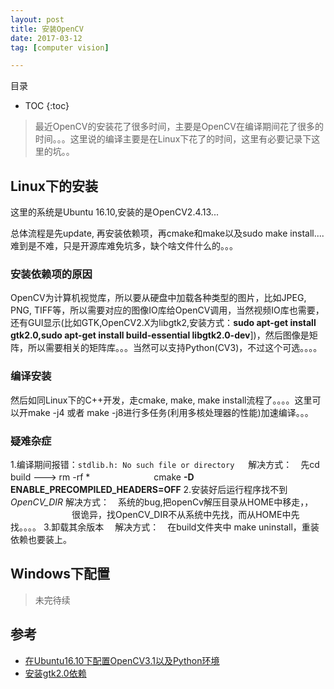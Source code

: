 ```yaml
---
layout: post
title: 安装OpenCV
date: 2017-03-12
tag: [computer vision]

---
```


目录

* TOC 
{:toc}


>最近OpenCV的安装花了很多时间，主要是OpenCV在编译期间花了很多的时间。。。这里说的编译主要是在Linux下花了的时间，这里有必要记录下这里的坑。。

## Linux下的安装

这里的系统是Ubuntu 16.10,安装的是OpenCV2.4.13...

总体流程是先update, 再安装依赖项，再cmake和make以及sudo make install....难到是不难，只是开源库难免坑多，缺个啥文件什么的。。。

### 安装依赖项的原因

OpenCV为计算机视觉库，所以要从硬盘中加载各种类型的图片，比如JPEG, PNG, TIFF等，所以需要对应的图像IO库给OpenCV调用，当然视频IO库也需要，还有GUI显示(比如GTK,OpenCV2.X为libgtk2,安装方式：**sudo apt-get install gtk2.0,sudo apt-get install build-essential libgtk2.0-dev**])，然后图像是矩阵，所以需要相关的矩阵库。。。当然可以支持Python(CV3)，不过这个可选。。。。

### 编译安装

然后如同Linux下的C++开发，走cmake, make, make install流程了。。。。这里可以开make -j4 或者 make -j8进行多任务(利用多核处理器的性能)加速编译。。。

### 疑难杂症

1.编译期间报错：`stdlib.h: No such file or directory`
　
  解决方式：　先cd build ---> rm -rf *
　　　　　　　cmake **-D ENABLE_PRECOMPILED_HEADERS=OFF**
2.安装好后运行程序找不到*OpenCV_DIR*
  解决方式：　系统的bug,把openCv解压目录从HOME中移走，，
　　　　　　　很诡异，找OpenCV_DIR不从系统中先找，而从HOME中先找。。。。
3.卸载其余版本
　解决方式：　在build文件夹中 make uninstall，重装依赖也要装上。

## Windows下配置

>未完待续

## 参考
+ [在Ubuntu16.10下配置OpenCV3.1以及Python环境](http://www.pyimagesearch.com/2016/10/24/ubuntu-16-04-how-to-install-opencv/)
+ [安装gtk2.0依赖](http://askubuntu.com/questions/765526/how-to-install-gtk2-0)


